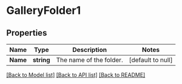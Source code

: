 # GalleryFolder1

## Properties
Name | Type | Description | Notes
------------ | ------------- | ------------- | -------------
**Name** | **string** | The name of the folder. | [default to null]

[[Back to Model list]](../README.md#documentation-for-models) [[Back to API list]](../README.md#documentation-for-api-endpoints) [[Back to README]](../README.md)


